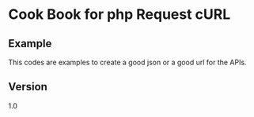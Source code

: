 Cook Book for php Request cURL
==


Example
--

This codes are examples to create a good json or a good url for the APIs.

Version
--

1.0 